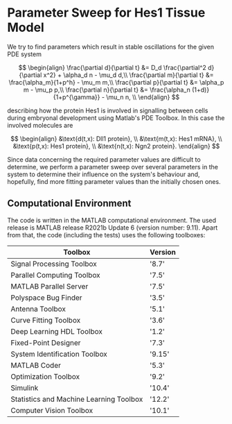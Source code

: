 # Parameter Sweep for Hes1 Tissue Model
We try to find parameters which result in stable oscillations for the given PDE system

$$
\begin{align}
    \frac{\partial d}{\partial t} &= D_d \frac{\partial^2 d}{\partial x^2} + \alpha_d n - \mu_d d,\\
    \frac{\partial m}{\partial t} &= \frac{\alpha_m}{1+p^h} - \mu_m m,\\
    \frac{\partial p}{\partial t} &= \alpha_p m - \mu_p p,\\
    \frac{\partial n}{\partial t} &= \frac{\alpha_n (1+d)}{1+p^{\gamma}} - \mu_n n, \\
\end{align}
$$

describing how the protein Hes1 is involved in signalling between cells during embryonal development using Matlab's PDE Toolbox. In this case the involved molecules are

$$
\begin{align}
    &\text{d(t,x): Dll1 protein}, \\
    &\text{m(t,x): Hes1 mRNA}, \\
    &\text{p(t,x): Hes1 protein}, \\
    &\text{n(t,x): Ngn2 protein}.
\end{align}
$$

Since data concerning the required parameter values are difficult to determine, we perform a parameter sweep over several parameters in the system to determine their influence on the system's behaviour and, hopefully, find more fitting parameter values than the initially chosen ones.


## Computational Environment
The code is written in the MATLAB computational environment. The used release is MATLAB release R2021b Update 6 (version number: 9.11). Apart from that, the code (including the tests) uses the following toolboxes:

| Toolbox                                   | Version |
|-------------------------------------------|---------|
| Signal Processing Toolbox                 | '8.7'   |
| Parallel Computing Toolbox                | '7.5'   |
| MATLAB Parallel Server                    | '7.5'   |
| Polyspace Bug Finder                      | '3.5'   |
| Antenna Toolbox                           | '5.1'   |
| Curve Fitting Toolbox                     | '3.6'   |
| Deep Learning HDL Toolbox                 | '1.2'   |
| Fixed-Point Designer                      | '7.3'   |
| System Identification Toolbox             | '9.15'  |
| MATLAB Coder                              | '5.3'   |
| Optimization Toolbox                      | '9.2'   |
| Simulink                                  | '10.4'  |
| Statistics and Machine Learning Toolbox   | '12.2'  |
| Computer Vision Toolbox                   | '10.1'  |
